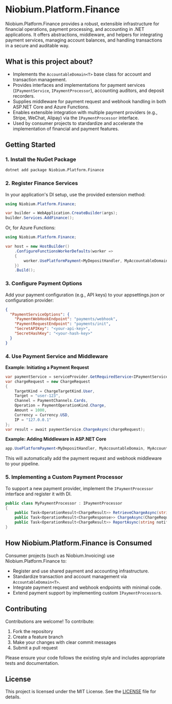 # Niobium.Platform.Finance

Niobium.Platform.Finance provides a robust, extensible infrastructure for financial operations, payment processing, and accounting in .NET applications. It offers abstractions, middleware, and helpers for integrating payment services, managing account balances, and handling transactions in a secure and auditable way.

## What is this project about?

- Implements the `AccountableDomain<T>` base class for account and transaction management.
- Provides interfaces and implementations for payment services (`IPaymentService`, `IPaymentProcessor`), accounting auditors, and deposit recorders.
- Supplies middleware for payment request and webhook handling in both ASP.NET Core and Azure Functions.
- Enables extensible integration with multiple payment providers (e.g., Stripe, WeChat, Alipay) via the `IPaymentProcessor` interface.
- Used by consumer projects to standardize and accelerate the implementation of financial and payment features.

## Getting Started

### 1. Install the NuGet Package

```sh
dotnet add package Niobium.Platform.Finance
```

### 2. Register Finance Services

In your application's DI setup, use the provided extension method:

```csharp
using Niobium.Platform.Finance;

var builder = WebApplication.CreateBuilder(args);
builder.Services.AddFinance();
```

Or, for Azure Functions:

```csharp
using Niobium.Platform.Finance;

var host = new HostBuilder()
    .ConfigureFunctionsWorkerDefaults(worker =>
    {
        worker.UsePlatformPayment<MyDepositHandler, MyAccountableDomain, MyAccountableEntity>();
    })
    .Build();
```

### 3. Configure Payment Options

Add your payment configuration (e.g., API keys) to your appsettings.json or configuration provider:

```json
{
  "PaymentServiceOptions": {
    "PaymentWebHookEndpoint": "payments/webhook",
    "PaymentRequestEndpoint": "payments/init",
    "SecretAPIKey": "<your-api-key>",
    "SecretHashKey": "<your-hash-key>"
  }
}
```

### 4. Use Payment Service and Middleware

**Example: Initiating a Payment Request**

```csharp
var paymentService = serviceProvider.GetRequiredService<IPaymentService>();
var chargeRequest = new ChargeRequest
{
    TargetKind = ChargeTargetKind.User,
    Target = "user-123",
    Channel = PaymentChannels.Cards,
    Operation = PaymentOperationKind.Charge,
    Amount = 1000,
    Currency = Currency.USD,
    IP = "127.0.0.1"
};
var result = await paymentService.ChargeAsync(chargeRequest);
```

**Example: Adding Middleware in ASP.NET Core**

```csharp
app.UsePlatformPayment<MyDepositHandler, MyAccountableDomain, MyAccountableEntity>();
```

This will automatically add the payment request and webhook middleware to your pipeline.

### 5. Implementing a Custom Payment Processor

To support a new payment provider, implement the `IPaymentProcessor` interface and register it with DI.

```csharp
public class MyPaymentProcessor : IPaymentProcessor
{
    public Task<OperationResult<ChargeResult>> RetrieveChargeAsync(string transaction, PaymentChannels paymentChannel) { ... }
    public Task<OperationResult<ChargeResponse>> ChargeAsync(ChargeRequest request) { ... }
    public Task<OperationResult<ChargeResult>> ReportAsync(string notificationJSON) { ... }
}
```

## How Niobium.Platform.Finance is Consumed

Consumer projects (such as Niobium.Invoicing) use Niobium.Platform.Finance to:

- Register and use shared payment and accounting infrastructure.
- Standardize transaction and account management via `AccountableDomain<T>`.
- Integrate payment request and webhook endpoints with minimal code.
- Extend payment support by implementing custom `IPaymentProcessor`s.

## Contributing

Contributions are welcome! To contribute:

1. Fork the repository
2. Create a feature branch
3. Make your changes with clear commit messages
4. Submit a pull request

Please ensure your code follows the existing style and includes appropriate tests and documentation.

## License

This project is licensed under the MIT License. See the [LICENSE](LICENSE) file for details.
